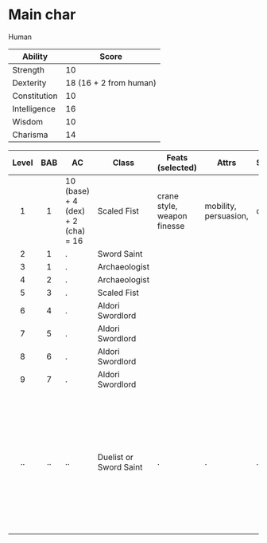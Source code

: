 # Main char
Human

Ability|Score
-----|----
Strength|10
Dexterity|18 (16 + 2 from human)
Constitution|10
Intelligence|16
Wisdom|10
Charisma|14

| Level | BAB | AC| Class | Feats (selected)    | Attrs | Spells | Comment
|:-----:|:---:| -|----- | -------- | -----    | ----- | ------ |
|1|1|10 (base) + 4 (dex) + 2 (cha) = 16|Scaled Fist|crane style, weapon finesse|mobility, persuasion,|dsd|dsd
|2|1|.|Sword Saint|
|3|1|.|Archaeologist
|4|2|.|Archaeologist|
|5|3|.|Scaled Fist|
|6|4|.|Aldori Swordlord|
|7|5|.|Aldori Swordlord|
|8|6|.|Aldori Swordlord|
|9|7|.|Aldori Swordlord|
|..|..|..|Duelist or Sword Saint|.|.|.|Prefer Duelist until it level equals to Int bonus, than go Sword Saint (but no more than 3 levels because of BAB)